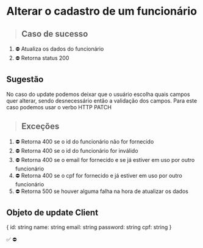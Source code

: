 # Alterar o cadastro de um funcionário

> ## Caso de sucesso

1. ⛔ Atualiza os dados do funcionário
2. ⛔ Retorna status 200

## Sugestão
No caso do update podemos deixar que o usuário escolha quais campos quer alterar, sendo desnecessário então a validação dos campos. Para este caso podemos usar o verbo HTTP PATCH

> ## Exceções
1. ⛔ Retorna 400 se o id do funcionário não for fornecido
2. ⛔ Retorna 400 se o id do funcionário for inválido
3. ⛔ Retorna 400 se o email for fornecido e se já estiver em uso por outro funcionário
4. ⛔ Retorna 400 se o cpf for fornecido e já estiver em uso por outro funcionário
5. ⛔ Retorna 500 se houver alguma falha na hora de atualizar os dados


## Objeto de update Client
{
  	id: string
    name: string
    email: string
    password: string
    cpf: string
}

✅
⛔